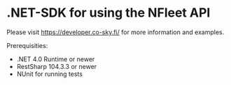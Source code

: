 .NET-SDK for using the NFleet API
=============================

Please visit https://developer.co-sky.fi/ for more information and examples.

Prerequisities:
* .NET 4.0 Runtime or newer
* RestSharp 104.3.3 or newer
* NUnit for running tests
